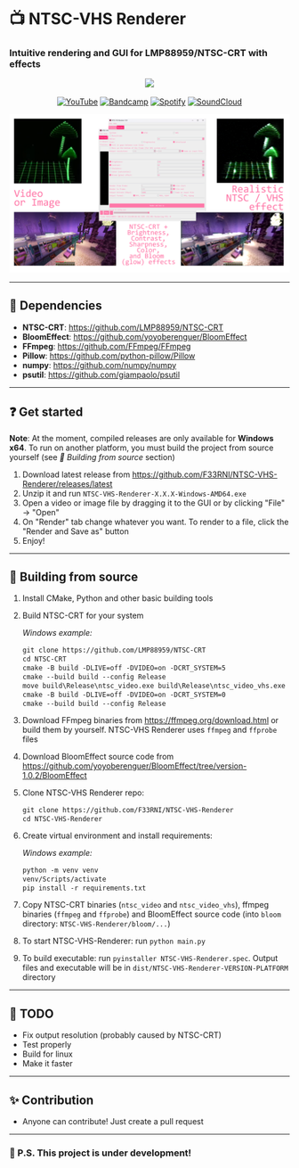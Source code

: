 # 📺 NTSC-VHS Renderer
### Intuitive rendering and GUI for LMP88959/NTSC-CRT with effects
<div style="width:100%;text-align:center;">
   <p align="center">
      <img src="https://badges.frapsoft.com/os/v1/open-source.png?v=103" >
   </p>
</div>
<div style="width:100%;text-align:center;">
   <p align="center">
      <a href="https://www.youtube.com/@F3RNI"><img alt="YouTube" src="https://img.shields.io/badge/-YouTube-red" ></a>
      <a href="https://f3rni.bandcamp.com"><img alt="Bandcamp" src="https://img.shields.io/badge/-Bandcamp-cyan" ></a>
      <a href="https://open.spotify.com/artist/22PQ62alehywlYiksbtzsm"><img alt="Spotify" src="https://img.shields.io/badge/-Spotify-green" ></a>
      <a href="https://soundcloud.com/f3rni"><img alt="SoundCloud" src="https://img.shields.io/badge/-SoundCloud-orange" ></a>
   </p>
</div>

![](git_media/banner.png)

----------

## 📙 Dependencies

- **NTSC-CRT**: https://github.com/LMP88959/NTSC-CRT
- **BloomEffect**: https://github.com/yoyoberenguer/BloomEffect
- **FFmpeg**: https://github.com/FFmpeg/FFmpeg
- **Pillow**: https://github.com/python-pillow/Pillow
- **numpy**: https://github.com/numpy/numpy
- **psutil**: https://github.com/giampaolo/psutil

----------

## ❓ Get started

**Note**: At the moment, compiled releases are only available for **Windows x64**. To run on another platform, you must build the project from source yourself (see *🔨 Building from source* section)

1. Download latest release from https://github.com/F33RNI/NTSC-VHS-Renderer/releases/latest
2. Unzip it and run `NTSC-VHS-Renderer-X.X.X-Windows-AMD64.exe`
3. Open a video or image file by dragging it to the GUI or by clicking "File" -> "Open"
4. On "Render" tab change whatever you want. To render to a file, click the "Render and Save as" button
5. Enjoy!

----------

## 🔨 Building from source

1. Install CMake, Python and other basic building tools
2. Build NTSC-CRT for your system
   
   *Windows example:*
   ```shell
   git clone https://github.com/LMP88959/NTSC-CRT
   cd NTSC-CRT
   cmake -B build -DLIVE=off -DVIDEO=on -DCRT_SYSTEM=5
   cmake --build build --config Release
   move build\Release\ntsc_video.exe build\Release\ntsc_video_vhs.exe
   cmake -B build -DLIVE=off -DVIDEO=on -DCRT_SYSTEM=0
   cmake --build build --config Release
   ```
3. Download FFmpeg binaries from https://ffmpeg.org/download.html or build them by yourself.
   NTSC-VHS Renderer uses `ffmpeg` and `ffprobe` files
4. Download BloomEffect source code from https://github.com/yoyoberenguer/BloomEffect/tree/version-1.0.2/BloomEffect
5. Clone NTSC-VHS Renderer repo:
   ```shell
   git clone https://github.com/F33RNI/NTSC-VHS-Renderer
   cd NTSC-VHS-Renderer
   ```
6. Create virtual environment and install requirements:
   
   *Windows example:*
   ```shell
   python -m venv venv
   venv/Scripts/activate
   pip install -r requirements.txt
   ```
7. Copy NTSC-CRT binaries (`ntsc_video` and `ntsc_video_vhs`), ffmpeg binaries (`ffmpeg` and `ffprobe`) and BloomEffect source code (into `bloom` directory: `NTSC-VHS-Renderer/bloom/...`)
8. To start NTSC-VHS-Renderer: run `python main.py`
9. To build executable: run `pyinstaller NTSC-VHS-Renderer.spec`. Output files and executable will be in `dist/NTSC-VHS-Renderer-VERSION-PLATFORM` directory

----------

## 📝 TODO

- Fix output resolution (probably caused by NTSC-CRT)
- Test properly
- Build for linux
- Make it faster

----------

## ✨ Contribution

- Anyone can contribute! Just create a pull request

----------

### 🚧 P.S. This project is under development!
